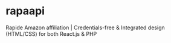 # rapaapi
Rapide Amazon affiliation | Credentials-free &amp; Integrated design (HTML/CSS) for both React.js &amp; PHP
